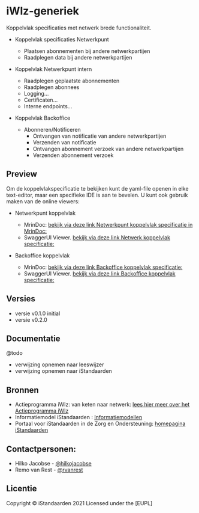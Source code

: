 # iWlz-generiek
Koppelvlak specificaties met netwerk brede functionaliteit.

* Koppelvlak specificaties Netwerkpunt
    * Plaatsen abonnementen bij andere netwerkpartijen
    * Raadplegen data bij andere netwerkpartijen
	
* Koppelvlak Netwerkpunt intern
    * Raadplegen geplaatste abonnementen
    * Raadplegen abonnees
    * Logging…
    * Certificaten…
    * Interne endpoints...

*  Koppelvlak Backoffice
    * Abonneren/Notificeren
        * Ontvangen van notificatie van andere netwerkpartijen
        * Verzenden van notificatie
        * Ontvangen abonnement verzoek van andere netwerkpartijen
        * Verzenden abonnement verzoek

## Preview
Om de koppelvlakspecificatie te bekijken kunt de yaml-file openen in elke text-editor, maar een specifieke IDE is aan te bevelen. 
U kunt ook gebruik maken van de online viewers:

* Netwerkpunt koppelvlak
    * MrinDoc: [bekijk via deze link Netwerkpunt koppelvlak specificatie in MrinDoc:](https://mrin9.github.io/OpenAPI-Viewer/#/load/https%3A%2F%2Fraw.githubusercontent.com%2FiStandaarden%2FiWlz-generiek%2F0.2.0%2Fapi-specificatie%2Fnetwerkpunt.yaml "https://mrin9.github.io/OpenAPI-Viewer/#/load/https%3A%2F%2Fraw.githubusercontent.com%2FiStandaarden%2FiWlz-generiek%2F0.2.0%2Fapi-specificatie%2Fnetwerkpunt.yaml")
    * SwaggerUI Viewer. [bekijk via deze link Netwerk koppelvlak specificatie:](https://petstore.swagger.io/?url=https://raw.githubusercontent.com/iStandaarden/iWlz-generiek/0.2.0/api-specificatie/netwerkpunt.yaml "https://petstore.swagger.io/?url=https://raw.githubusercontent.com/iStandaarden/iWlz-generiek/0.2.0/api-specificatie/netwerkpunt.yaml")

* Backoffice koppelvlak
    * MrinDoc: [bekijk via deze link Backoffice koppelvlak specificatie:](https://mrin9.github.io/OpenAPI-Viewer/#/load/https%3A%2F%2Fraw.githubusercontent.com%2FiStandaarden%2FiWlz-generiek%2F0.2.0%2Fapi-specificatie%2Fbackoffice.yaml "https://mrin9.github.io/OpenAPI-Viewer/#/load/https%3A%2F%2Fraw.githubusercontent.com%2FiStandaarden%2FiWlz-generiek%2F0.2.0%2Fapi-specificatie%2Fbackoffice.yaml")
    * SwaggerUI Viewer. [bekijk via deze link Backoffice koppelvlak specificatie:](https://petstore.swagger.io/?url=https://raw.githubusercontent.com/iStandaarden/iWlz-generiek/0.2.0/api-specificatie/backoffice.yaml "https://petstore.swagger.io/?url=https://raw.githubusercontent.com/iStandaarden/iWlz-generiek/0.2.0/api-specificatie/backoffice.yaml")

## Versies
* versie v0.1.0 initial
* versie v0.2.0

## Documentatie
@todo
- verwijzing opnemen naar leeswijzer
- verwijzing opnemen naar iStandaarden

## Bronnen
* Actieprogramma iWlz: van keten naar netwerk: [lees hier meer over het Actieprogramma iWlz](https://www.istandaarden.nl/actieprogramma-iwlz "Actieprogramma iWlz")
* Informatiemodel iStandaarden : [Informatiemodellen](https://informatiemodellen.istandaarden.nl/)
* Portaal voor iStandaarden in de Zorg en Ondersteuning: [homepagina iStandaarden](https://www.istandaarden.nl)

## Contactpersonen:
* Hilko Jacobse - [@hilkojacobse](https://github.com/HilkoJacobse)
* Remo van Rest - [@rvanrest](https://github.com/rvanrest)

## Licentie
Copyright &copy; iStandaarden 2021
Licensed under the [EUPL]
